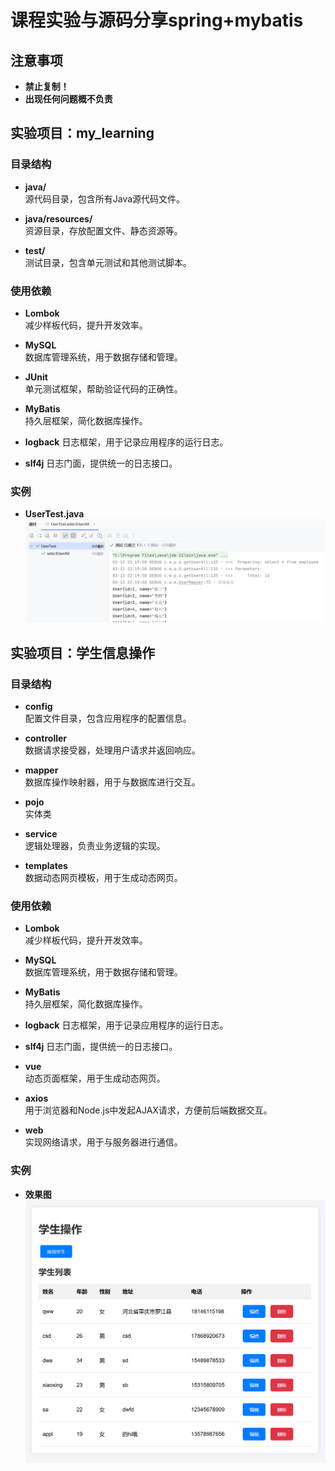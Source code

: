 # 课程实验与源码分享spring+mybatis

## 注意事项
- **禁止复制！**
- **出现任何问题概不负责**

## 实验项目：my_learning

### 目录结构
- **java/**  
  源代码目录，包含所有Java源代码文件。

- **java/resources/**  
  资源目录，存放配置文件、静态资源等。

- **test/**  
  测试目录，包含单元测试和其他测试脚本。

### 使用依赖
- **Lombok**  
  减少样板代码，提升开发效率。

- **MySQL**  
  数据库管理系统，用于数据存储和管理。

- **JUnit**  
  单元测试框架，帮助验证代码的正确性。

- **MyBatis**  
  持久层框架，简化数据库操作。

- **logback**
  日志框架，用于记录应用程序的运行日志。
- **slf4j**
  日志门面，提供统一的日志接口。

### 实例
- **UserTest.java**
  ![updateUser](./imgma/updateUser.png)

## 实验项目：学生信息操作

### 目录结构
- **config**  
  配置文件目录，包含应用程序的配置信息。

- **controller**  
  数据请求接受器，处理用户请求并返回响应。

- **mapper**  
  数据库操作映射器，用于与数据库进行交互。
- **pojo**  
  实体类
- **service**  
  逻辑处理器，负责业务逻辑的实现。

- **templates**  
  数据动态网页模板，用于生成动态网页。

### 使用依赖
- **Lombok**  
  减少样板代码，提升开发效率。

- **MySQL**  
  数据库管理系统，用于数据存储和管理。

- **MyBatis**  
  持久层框架，简化数据库操作。

- **logback**
  日志框架，用于记录应用程序的运行日志。
- **slf4j**
  日志门面，提供统一的日志接口。
- **vue**  
  动态页面框架，用于生成动态网页。
- **axios**  
  用于浏览器和Node.js中发起AJAX请求，方便前后端数据交互。
- **web**  
  实现网络请求，用于与服务器进行通信。
### 实例
- **效果图**
  ![效果](./imgma/student_img.png)